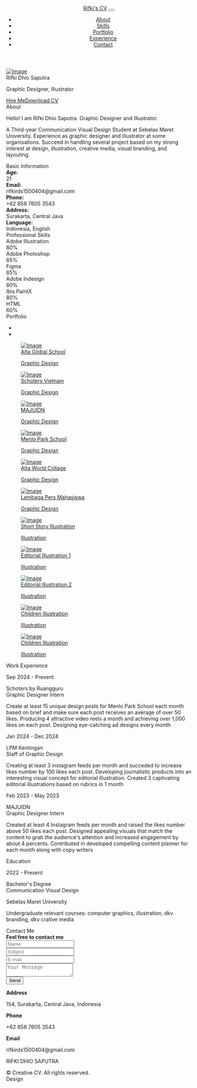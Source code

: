 <!DOCTYPE html>
<html lang="en-US">
  <head>
    <meta charset="UTF-8">
    <meta http-equiv="X-UA-Compatible" content="IE=edge">
    <meta name="viewport" content="width=device-width, initial-scale=1">
    <title>Rifki's CV</title>
    <link href="https://fonts.googleapis.com/css?family=Montserrat:400,700,200" rel="stylesheet">
    <link href="https://maxcdn.bootstrapcdn.com/font-awesome/latest/css/font-awesome.min.css" rel="stylesheet">
    <link href="css/aos.css?ver=1.1.0" rel="stylesheet">
    <link href="css/bootstrap.min.css?ver=1.1.0" rel="stylesheet">
    <link href="css/main.css?ver=1.1.0" rel="stylesheet">
    <noscript>
      <style type="text/css">
        [data-aos] {
            opacity: 1 !important;
            transform: translate(0) scale(1) !important;
        }
      </style>
    </noscript>
  </head>
  <body id="top">
    <header>
      <div class="profile-page sidebar-collapse">
        <nav class="navbar navbar-expand-lg fixed-top navbar-transparent bg-primary" color-on-scroll="400">
          <div class="container">
            <div class="navbar-translate"><a class="navbar-brand" href="#" rel="tooltip">Rifki's CV</a>
              <button class="navbar-toggler navbar-toggler" type="button" data-toggle="collapse" data-target="#navigation" aria-controls="navigation" aria-expanded="false" aria-label="Toggle navigation"><span class="navbar-toggler-bar bar1"></span><span class="navbar-toggler-bar bar2"></span><span class="navbar-toggler-bar bar3"></span></button>
            </div>
            <div class="collapse navbar-collapse justify-content-end" id="navigation">
              <ul class="navbar-nav">
                <li class="nav-item"><a class="nav-link smooth-scroll" href="#about">About</a></li>
                <li class="nav-item"><a class="nav-link smooth-scroll" href="#skill">Skills</a></li>
                <li class="nav-item"><a class="nav-link smooth-scroll" href="#portfolio">Portfolio</a></li>
                <li class="nav-item"><a class="nav-link smooth-scroll" href="#experience">Experience</a></li>
                <li class="nav-item"><a class="nav-link smooth-scroll" href="#contact">Contact</a></li>
              </ul>
            </div>
          </div>
        </nav>
      </div>
    </header>
    <div class="page-content">
      <div>
<div class="profile-page">
  <div class="wrapper">
    <div class="page-header page-header-small" filter-color="green">
      <div class="page-header-image" data-parallax="true" style="background-image: url('images/cc-bg 1.png')"></div>
      <div class="container">
        <div class="content-center">
          <div class="cc-profile-image"><a href="#"><img src="images/IMG_4142.jpg" alt="Image"/></a></div>
          <div class="h2 title">Rifki Dhio Saputra</div>
          <p class="category text-white">Graphic Designer,  Illustrator</p><a class="btn btn-primary smooth-scroll mr-2" href="#contact" data-aos="zoom-in" data-aos-anchor="data-aos-anchor">Hire Me</a><a class="btn btn-primary" href="#" data-aos="zoom-in" data-aos-anchor="data-aos-anchor">Download CV</a>
        </div>
      </div>
      <div class="section">
        <div class="container">
          <div class="button-container"><a class="btn btn-default btn-round btn-lg btn-icon" href="#" rel="tooltip" title="Follow me on Facebook"><i class="fa fa-facebook"></i></a><a class="btn btn-default btn-round btn-lg btn-icon" href="#" rel="tooltip" title="Follow me on Twitter"><i class="fa fa-twitter"></i></a><a class="btn btn-default btn-round btn-lg btn-icon" href="#" rel="tooltip" title="Follow me on Google+"><i class="fa fa-google-plus"></i></a><a class="btn btn-default btn-round btn-lg btn-icon" href="#" rel="tooltip" title="Follow me on Instagram"><i class="fa fa-instagram"></i></a></div>
        </div>
      </div>
    </div>
  </div>
</div>
<div class="section" id="about">
  <div class="container">
    <div class="card" data-aos="fade-up" data-aos-offset="10">
      <div class="row">
        <div class="col-lg-6 col-md-12">
          <div class="card-body">
            <div class="h4 mt-0 title">About</div>
            <p>Hello! I am Rifki Dhio Saputra. Graphic Designer and Illustrator.</p>
            <p>A Third-year Communication Visual Design Student at Sebelas Maret University. Experience as graphic designer and illustrator at some organisations. Succeed in handling several project based on my strong interest at design, illustration, creative media, visual branding, and layouting. </p>
          </div>
        </div>
        <div class="col-lg-6 col-md-12">
          <div class="card-body">
            <div class="h4 mt-0 title">Basic Information</div>
            <div class="row">
              <div class="col-sm-4"><strong class="text-uppercase">Age:</strong></div>
              <div class="col-sm-8">21</div>
            </div>
            <div class="row mt-3">
              <div class="col-sm-4"><strong class="text-uppercase">Email:</strong></div>
              <div class="col-sm-8">rifkirds1500404@gmail.com</div>
            </div>
            <div class="row mt-3">
              <div class="col-sm-4"><strong class="text-uppercase">Phone:</strong></div>
              <div class="col-sm-8">+62 858 7605 3543</div>
            </div>
            <div class="row mt-3">
              <div class="col-sm-4"><strong class="text-uppercase">Address:</strong></div>
              <div class="col-sm-8">Surakarta, Central Java</div>
            </div>
            <div class="row mt-3">
              <div class="col-sm-4"><strong class="text-uppercase">Language:</strong></div>
              <div class="col-sm-8">Indonesia, English</div>
            </div>
          </div>
        </div>
      </div>
    </div>
  </div>
</div>
<div class="section" id="skill">
  <div class="container">
    <div class="h4 text-center mb-4 title">Professional Skills</div>
    <div class="card" data-aos="fade-up" data-aos-anchor-placement="top-bottom">
      <div class="card-body">
        <div class="row">
          <div class="col-md-6">
            <div class="progress-container progress-primary"><span class="progress-badge">Adobe Illustration</span>
              <div class="progress">
                <div class="progress-bar progress-bar-primary" data-aos="progress-full" data-aos-offset="10" data-aos-duration="2000" role="progressbar" aria-valuenow="60" aria-valuemin="0" aria-valuemax="100" style="width: 80%;"></div><span class="progress-value">80%</span>
              </div>
            </div>
          </div>
          <div class="col-md-6">
            <div class="progress-container progress-primary"><span class="progress-badge">Adobe Photoshop</span>
              <div class="progress">
                <div class="progress-bar progress-bar-primary" data-aos="progress-full" data-aos-offset="10" data-aos-duration="2000" role="progressbar" aria-valuenow="60" aria-valuemin="0" aria-valuemax="100" style="width: 65%;"></div><span class="progress-value">65%</span>
              </div>
            </div>
          </div>
        </div>
        <div class="row">
          <div class="col-md-6">
            <div class="progress-container progress-primary"><span class="progress-badge">Figma</span>
              <div class="progress">
                <div class="progress-bar progress-bar-primary" data-aos="progress-full" data-aos-offset="10" data-aos-duration="2000" role="progressbar" aria-valuenow="60" aria-valuemin="0" aria-valuemax="100" style="width: 85%;"></div><span class="progress-value">85%</span>
              </div>
            </div>
          </div>
          <div class="col-md-6">
            <div class="progress-container progress-primary"><span class="progress-badge">Adobe Indesign</span>
              <div class="progress">
                <div class="progress-bar progress-bar-primary" data-aos="progress-full" data-aos-offset="10" data-aos-duration="2000" role="progressbar" aria-valuenow="60" aria-valuemin="0" aria-valuemax="100" style="width: 80%;"></div><span class="progress-value">80%</span>
              </div>
            </div>
          </div>
        </div>
        <div class="row">
          <div class="col-md-6">
            <div class="progress-container progress-primary"><span class="progress-badge">Ibis PaintX</span>
              <div class="progress">
                <div class="progress-bar progress-bar-primary" data-aos="progress-full" data-aos-offset="10" data-aos-duration="2000" role="progressbar" aria-valuenow="60" aria-valuemin="0" aria-valuemax="100" style="width: 80%;"></div><span class="progress-value">80%</span>
              </div>
            </div>
          </div>
          <div class="col-md-6">
            <div class="progress-container progress-primary"><span class="progress-badge">HTML</span>
              <div class="progress">
                <div class="progress-bar progress-bar-primary" data-aos="progress-full" data-aos-offset="10" data-aos-duration="2000" role="progressbar" aria-valuenow="60" aria-valuemin="0" aria-valuemax="100" style="width: 60%;"></div><span class="progress-value">60%</span>
              </div>
            </div>
          </div>
        </div>
      </div>
    </div>
  </div>
</div>
<div class="section" id="portfolio">
  <div class="container">
    <div class="row">
      <div class="col-md-6 ml-auto mr-auto">
        <div class="h4 text-center mb-4 title">Portfolio</div>
        <div class="nav-align-center">
          <ul class="nav nav-pills nav-pills-primary" role="tablist">
            <li class="nav-item"><a class="nav-link active" data-toggle="tab" href="#Graphic Design" role="tablist"><i class="fa fa-laptop" aria-hidden="true"></i></a></li>
            <li class="nav-item"><a class="nav-link" data-toggle="tab" href="#Illustration" role="tablist"><i class="fa fa-picture-o" aria-hidden="true"></i></a></li>
          </ul>
        </div>
      </div>
    </div>
    <div class="tab-content gallery mt-5">
      <div class="tab-pane active" id="Graphic Design">
        <div class="ml-auto mr-auto">
          <div class="row">
            <div class="col-md-6">
              <div class="cc-porfolio-image img-raised" data-aos="fade-up" data-aos-anchor-placement="top-bottom"><a href="#Graphic Design">
                  <figure class="cc-effect"><img src="images/GD-1.png" alt="Image"/>
                    <figcaption>
                      <div class="h4">Alta Global School</div>
                      <p>Graphic Design</p>
                    </figcaption>
                  </figure></a></div>
              <div class="cc-porfolio-image img-raised" data-aos="fade-up" data-aos-anchor-placement="top-bottom"><a href="#Graphic Design">
                  <figure class="cc-effect"><img src="images/GD-2.png" alt="Image"/>
                    <figcaption>
                      <div class="h4">Schoters Vietnam</div>
                      <p>Graphic Design</p>
                    </figcaption>
                  </figure></a></div>
              <div class="cc-porfolio-image img-raised" data-aos="fade-up" data-aos-anchor-placement="top-bottom"><a href="#Graphic Design">
                  <figure class="cc-effect"><img src="images/GD-6.jpg" alt="Image"/>
                    <figcaption>
                      <div class="h4">MAJUIDN</div>
                      <p>Graphic Design</p>
                    </figcaption>
                  </figure></a></div>
            </div>
            <div class="col-md-6">
              <div class="cc-porfolio-image img-raised" data-aos="fade-up" data-aos-anchor-placement="top-bottom"><a href="#Graphic Design">
                  <figure class="cc-effect"><img src="images/GD-3.png" alt="Image"/>
                    <figcaption>
                      <div class="h4">Menlo Park School</div>
                      <p>Graphic Design</p>
                    </figcaption>
                  </figure></a></div>
              <div class="cc-porfolio-image img-raised" data-aos="fade-up" data-aos-anchor-placement="top-bottom"><a href="#Graphic Design">
                  <figure class="cc-effect"><img src="images/GD-4.png" alt="Image"/>
                    <figcaption>
                      <div class="h4">Alta World Collage</div>
                      <p>Graphic Design</p>
                    </figcaption>
                  </figure></a></div>
              <div class="cc-porfolio-image img-raised" data-aos="fade-up" data-aos-anchor-placement="top-bottom"><a href="#Graphic Design">
                  <figure class="cc-effect"><img src="images/GD-5.jpg" alt="Image"/>
                    <figcaption>
                      <div class="h4">Lembaga Pers Mahasiswa</div>
                      <p>Graphic Design</p>
                    </figcaption>
                  </figure></a></div>
            </div>
          </div>
        </div>
      </div>
      <div class="tab-pane" id="Illustration" role="tabpanel">
        <div class="ml-auto mr-auto">
          <div class="row">
            <div class="col-md-6">
              <div class="cc-porfolio-image img-raised" data-aos="fade-up" data-aos-anchor-placement="top-bottom"><a href="#Illustration">
                  <figure class="cc-effect"><img src="images/Ilus-1.jpg" alt="Image"/>
                    <figcaption>
                      <div class="h4">Short Story Illustration</div>
                      <p>Illustration</p>
                    </figcaption>
                  </figure></a></div>
              <div class="cc-porfolio-image img-raised" data-aos="fade-up" data-aos-anchor-placement="top-bottom"><a href="#Illustration">
                  <figure class="cc-effect"><img src="images/Ilus-2.jpg" alt="Image"/>
                    <figcaption>
                      <div class="h4">Editorial Illustration 1</div>
                      <p>Illustration</p>
                    </figcaption>
                  </figure></a></div>
            </div>
            <div class="col-md-6">
              <div class="cc-porfolio-image img-raised" data-aos="fade-up" data-aos-anchor-placement="top-bottom"><a href="#Illustration">
                  <figure class="cc-effect"><img src="images/Ilus-3.jpg" alt="Image"/>
                    <figcaption>
                      <div class="h4">Editorial Illustration 2</div>
                      <p>Illustration</p>
                    </figcaption>
                  </figure></a></div>
              <div class="cc-porfolio-image img-raised" data-aos="fade-up" data-aos-anchor-placement="top-bottom"><a href="#Illustration">
                  <figure class="cc-effect"><img src="images/Ilus-4.jpg" alt="Image"/>
                    <figcaption>
                      <div class="h4">Children Illustration</div>
                      <p>Illustration</p>
                    </figcaption>
                  </figure></a></div>
               <div class="cc-porfolio-image img-raised" data-aos="fade-up" data-aos-anchor-placement="top-bottom"><a href="#Illustration">
                  <figure class="cc-effect"><img src="images/Ilus-5.jpg" alt="Image"/>
                    <figcaption>
                      <div class="h4">Children Illustration</div>
                      <p>Illustration</p>
                    </figcaption>
                  </figure></a></div>
            </div>
          </div>
        </div>
      </div>
    </div>
  </div>
</div>
<div class="section" id="experience">
  <div class="container cc-experience">
    <div class="h4 text-center mb-4 title">Work Experience</div>
    <div class="card">
      <div class="row">
        <div class="col-md-3 bg-primary" data-aos="fade-right" data-aos-offset="50" data-aos-duration="500">
          <div class="card-body cc-experience-header">
            <p>Sep 2024 - Present</p>
            <div class="h5">Schoters by Ruangguru</div>
          </div>
        </div>
        <div class="col-md-9" data-aos="fade-left" data-aos-offset="50" data-aos-duration="500">
          <div class="card-body">
            <div class="h5">Graphic Designer Intern</div>
            <p>Create at least 15 unique design posts for Menlo Park School each month based on brief and make sure each post receives an average of over 50 likes. Producing 4 attractive video reels a month and achieving over 1,000 likes on each post. Designing eye-catching ad designs every month</p>
          </div>
        </div>
      </div>
    </div>
    <div class="card">
      <div class="row">
        <div class="col-md-3 bg-primary" data-aos="fade-right" data-aos-offset="50" data-aos-duration="500">
          <div class="card-body cc-experience-header">
            <p>Jan 2024 - Dec 2024</p>
            <div class="h5">LPM Kentingan</div>
          </div>
        </div>
        <div class="col-md-9" data-aos="fade-left" data-aos-offset="50" data-aos-duration="500">
          <div class="card-body">
            <div class="h5">Staff of Graphic Design</div>
            <p>Creating at least 3 instagram feeds per month and succeded to increase likes number by 100 likes each post. Developing journalistic products into an interesting visual concept for editorial illustration. Created 3 captivating editorial illustrations based on rubrics in 1 month</p>
          </div>
        </div>
      </div>
    </div>
    <div class="card">
      <div class="row">
        <div class="col-md-3 bg-primary" data-aos="fade-right" data-aos-offset="50" data-aos-duration="500">
          <div class="card-body cc-experience-header">
            <p>Feb 2023 - May 2023</p>
            <div class="h5">MAJUIDN</div>
          </div>
        </div>
        <div class="col-md-9" data-aos="fade-left" data-aos-offset="50" data-aos-duration="500">
          <div class="card-body">
            <div class="h5">Graphic Designer Intern</div>
            <p>Created at least 4 Instagram feeds per month and raised the likes number above 50 likes each post. Designed appealing visuals that match the content to grab the audience's attention and increased engagement by about 4 percents. Contributed in developed compelling content planner for each month along with copy writers</p>
          </div>
        </div>
      </div>
    </div>
  </div>
</div>
<div class="section">
  <div class="container cc-education">
    <div class="h4 text-center mb-4 title">Education</div>
    <div class="card">
      <div class="row">
        <div class="col-md-3 bg-primary" data-aos="fade-right" data-aos-offset="50" data-aos-duration="500">
          <div class="card-body cc-education-header">
            <p>2022 - Present</p>
            <div class="h5">Bachelor's Degree</div>
          </div>
        </div>
        <div class="col-md-9" data-aos="fade-left" data-aos-offset="50" data-aos-duration="500">
          <div class="card-body">
            <div class="h5">Communication Visual Design</div>
            <p class="category">Sebelas Maret University</p>
            <p>Undergraduate relevant courses: computer graphics, illustration, dkv branding, dkv crative media</p>
          </div>
        </div>
      </div>
    </div>
  </div>
</div>
<div class="section" id="contact">
  <div class="cc-contact-information" style="background-image: url('images/MAP.png')">
    <div class="container">
      <div class="cc-contact">
        <div class="row">
          <div class="col-md-9">
            <div class="card mb-0" data-aos="zoom-in">
              <div class="h4 text-center title">Contact Me</div>
              <div class="row">
                <div class="col-md-6">
                  <div class="card-body">
                    <form action="https://formspree.io/your@email.com" method="POST">
                      <div class="p pb-3"><strong>Feel free to contact me </strong></div>
                      <div class="row mb-3">
                        <div class="col">
                          <div class="input-group"><span class="input-group-addon"><i class="fa fa-user-circle"></i></span>
                            <input class="form-control" type="text" name="name" placeholder="Name" required="required"/>
                          </div>
                        </div>
                      </div>
                      <div class="row mb-3">
                        <div class="col">
                          <div class="input-group"><span class="input-group-addon"><i class="fa fa-file-text"></i></span>
                            <input class="form-control" type="text" name="Subject" placeholder="Subject" required="required"/>
                          </div>
                        </div>
                      </div>
                      <div class="row mb-3">
                        <div class="col">
                          <div class="input-group"><span class="input-group-addon"><i class="fa fa-envelope"></i></span>
                            <input class="form-control" type="email" name="_replyto" placeholder="E-mail" required="required"/>
                          </div>
                        </div>
                      </div>
                      <div class="row mb-3">
                        <div class="col">
                          <div class="form-group">
                            <textarea class="form-control" name="message" placeholder="Your Message" required="required"></textarea>
                          </div>
                        </div>
                      </div>
                      <div class="row">
                        <div class="col">
                          <button class="btn btn-primary" type="submit">Send</button>
                        </div>
                      </div>
                    </form>
                  </div>
                </div>
                <div class="col-md-6">
                  <div class="card-body">
                    <p class="mb-0"><strong>Address </strong></p>
                    <p class="pb-2">154, Surakarta, Central Java, Indonesia</p>
                    <p class="mb-0"><strong>Phone</strong></p>
                    <p class="pb-2">+62 858 7605 3543</p>
                    <p class="mb-0"><strong>Email</strong></p>
                    <p>rifkirds1500404@gmail.com</p>
                  </div>
                </div>
              </div>
            </div>
          </div>
        </div>
      </div>
    </div>
  </div>
</div></div>
    </div>
    <footer class="footer">
      <div class="container text-center"><a class="cc-facebook btn btn-link" href="#"><i class="fa fa-facebook fa-2x " aria-hidden="true"></i></a><a class="cc-twitter btn btn-link " href="#"><i class="fa fa-twitter fa-2x " aria-hidden="true"></i></a><a class="cc-google-plus btn btn-link" href="#"><i class="fa fa-google-plus fa-2x" aria-hidden="true"></i></a><a class="cc-instagram btn btn-link" href="#"><i class="fa fa-instagram fa-2x " aria-hidden="true"></i></a></div>
      <div class="h4 title text-center">RIFKI DHIO SAPUTRA</div>
      <div class="text-center text-muted">
        <p>&copy; Creative CV. All rights reserved.<br>Design</p>
      </div>
    </footer>
    <script src="js/core/jquery.3.2.1.min.js?ver=1.1.0"></script>
    <script src="js/core/popper.min.js?ver=1.1.0"></script>
    <script src="js/core/bootstrap.min.js?ver=1.1.0"></script>
    <script src="js/now-ui-kit.js?ver=1.1.0"></script>
    <script src="js/aos.js?ver=1.1.0"></script>
    <script src="scripts/main.js?ver=1.1.0"></script>
  </body>
</html>
